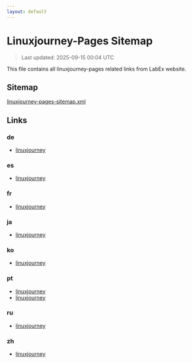 ```yaml
---
layout: default
---
```


# Linuxjourney-Pages Sitemap

> Last updated: 2025-09-15 00:04 UTC

This file contains all linuxjourney-pages related links from LabEx website.

## Sitemap

[linuxjourney-pages-sitemap.xml](https://labex.io/linuxjourney-pages-sitemap.xml)

## Links


### de

- [linuxjourney](https://labex.io/de/linuxjourney)

### es

- [linuxjourney](https://labex.io/es/linuxjourney)

### fr

- [linuxjourney](https://labex.io/fr/linuxjourney)

### ja

- [linuxjourney](https://labex.io/ja/linuxjourney)

### ko

- [linuxjourney](https://labex.io/ko/linuxjourney)

### pt

- [linuxjourney](https://labex.io/pt/linuxjourney)
- [linuxjourney](https://labex.io/linuxjourney)

### ru

- [linuxjourney](https://labex.io/ru/linuxjourney)

### zh

- [linuxjourney](https://labex.io/zh/linuxjourney)
